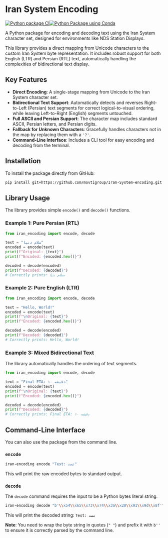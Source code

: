 # Iran System Encoding
[![Python package CI](https://github.com/movtigroup/Iran-System-encoding/actions/workflows/ci.yml/badge.svg?branch=main)](https://github.com/movtigroup/Iran-System-encoding/actions/workflows/ci.yml)[![Python Package using Conda](https://github.com/movtigroup/Iran-System-encoding/actions/workflows/python-package-conda.yml/badge.svg)](https://github.com/movtigroup/Iran-System-encoding/actions/workflows/python-package-conda.yml)

A Python package for encoding and decoding text using the Iran System character set, designed for environments like NDS Station Displays.

This library provides a direct mapping from Unicode characters to the custom Iran System byte representation. It includes robust support for both English (LTR) and Persian (RTL) text, automatically handling the complexities of bidirectional text display.

## Key Features

- **Direct Encoding**: A single-stage mapping from Unicode to the Iran System character set.
- **Bidirectional Text Support**: Automatically detects and reverses Right-to-Left (Persian) text segments for correct logical-to-visual ordering, while leaving Left-to-Right (English) segments untouched.
- **Full ASCII and Persian Support**: The character map includes standard ASCII, Persian letters, and Persian digits.
- **Fallback for Unknown Characters**: Gracefully handles characters not in the map by replacing them with a `'?'`.
- **Command-Line Interface**: Includes a CLI tool for easy encoding and decoding from the terminal.

## Installation

To install the package directly from GitHub:

```bash
pip install git+https://github.com/movtigroup/Iran-System-encoding.git
```

## Library Usage

The library provides simple `encode()` and `decode()` functions.

### Example 1: Pure Persian (RTL)

```python
from iran_encoding import encode, decode

text = "سلام دنیا"
encoded = encode(text)
print(f"Original: {text}")
print(f"Encoded: {encoded.hex()}")

decoded = decode(encoded)
print(f"Decoded: {decoded}")
# Correctly prints: سلام دنیا
```

### Example 2: Pure English (LTR)

```python
from iran_encoding import encode, decode

text = "Hello, World!"
encoded = encode(text)
print(f"\nOriginal: {text}")
print(f"Encoded: {encoded.hex()}")

decoded = decode(encoded)
print(f"Decoded: {decoded}")
# Correctly prints: Hello, World!
```

### Example 3: Mixed Bidirectional Text

The library automatically handles the ordering of text segments.

```python
from iran_encoding import encode, decode

text = "Final ETA: ۱۰ دقیقه"
encoded = encode(text)
print(f"\nOriginal: {text}")
print(f"Encoded: {encoded.hex()}")

decoded = decode(encoded)
print(f"Decoded: {decoded}")
# Correctly prints: Final ETA: ۱۰ دقیقه
```

## Command-Line Interface

You can also use the package from the command line.

### `encode`

```bash
iran-encoding encode "Test: تست"
```
This will print the raw encoded bytes to standard output.

### `decode`

The `decode` command requires the input to be a Python bytes literal string.

```bash
iran-encoding decode "b'\\x54\\x65\\x73\\x74\\x3a\\x20\\x91\\x9d\\x8f'"
```
This will print the decoded string: `Test: تست`

**Note**: You need to wrap the byte string in quotes (`" "`) and prefix it with `b''` to ensure it is correctly parsed by the command line.
